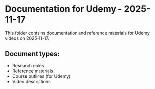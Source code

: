 # Documentation for Udemy - 2025-11-17

This folder contains documentation and reference materials for Udemy videos on 2025-11-17.

## Document types:
- Research notes
- Reference materials
- Course outlines (for Udemy)
- Video descriptions
